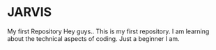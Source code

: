# JARVIS
My first Repository
Hey guys.. This is my first repository. I am learning about the technical aspects of coding.
Just a beginner I am.
